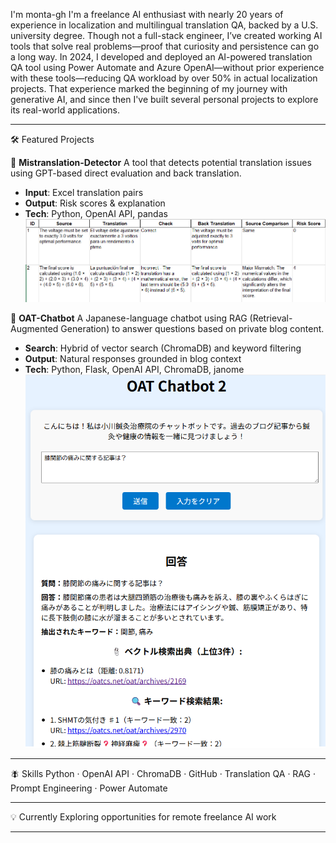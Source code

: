 I'm monta-gh
I'm a freelance AI enthusiast with nearly 20 years of experience in localization and multilingual translation QA, backed by a U.S. university degree.
Though not a full-stack engineer, I’ve created working AI tools that solve real problems—proof that curiosity and persistence can go a long way.
In 2024, I developed and deployed an AI-powered translation QA tool using Power Automate and Azure OpenAI—without prior experience with these tools—reducing QA workload by over 50% in actual localization projects.
That experience marked the beginning of my journey with generative AI, and since then I've built several personal projects to explore its real-world applications.

---

🛠 Featured Projects

🔎 **Mistranslation-Detector**
A tool that detects potential translation issues using GPT-based direct evaluation and back translation.

* **Input**: Excel translation pairs
* **Output**: Risk scores & explanation
* **Tech**: Python, OpenAI API, pandas
  ![Sample Output](sample_mistranslation_detector.png)

🤖 **OAT-Chatbot**
A Japanese-language chatbot using RAG (Retrieval-Augmented Generation) to answer questions based on private blog content.

* **Search**: Hybrid of vector search (ChromaDB) and keyword filtering
* **Output**: Natural responses grounded in blog context
* **Tech**: Python, Flask, OpenAI API, ChromaDB, janome
  ![Sample Output](sample_OAT-Chatbot.png)

---

🪰 Skills
Python · OpenAI API · ChromaDB · GitHub · Translation QA · RAG · Prompt Engineering · Power Automate

---

💡 Currently
Exploring opportunities for remote freelance AI work

---
